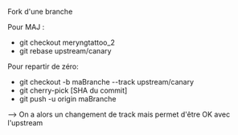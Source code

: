 Fork d'une branche

Pour MAJ :

- git checkout meryngtattoo_2
- git rebase upstream/canary

Pour repartir de zéro:

- git checkout -b maBranche --track upstream/canary
- git cherry-pick [SHA du commit]
- git push -u origin maBranche

--> On a alors un changement de track mais permet d'être OK avec l'upstream
